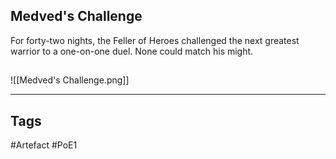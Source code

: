 ## Medved's Challenge
For forty-two nights, the Feller of Heroes challenged
the next greatest warrior to a one-on-one duel.
None could match his might.
##
![[Medved's Challenge.png]]

---
## Tags
#Artefact
#PoE1